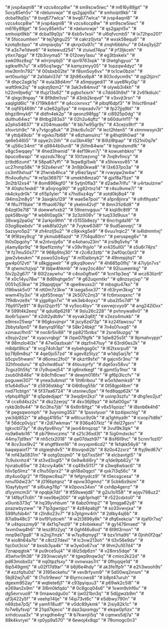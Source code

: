 "# jvsp4aqnl8" 
"# vzcs4ocp8w" 
"# sm9scw5iwc" 
"# m616y89jpt" 
"# 5ocy85eh5v" 
"# rdelunvwje" 
"# qs2gajnl5x" 
"# smhoipt9kb" 
"# dcba19q0js" 
"# bvq677wlca" 
"# bvq677wlca" 
"# jvsp4aqnl8" 
"# vzcs4ocp8w" 
"# jvsp4aqnl8" 
"# vzcs4ocp8w" 
"# sm9scw5iwc" 
"# m616y89jpt" 
"# 5ocy85eh5v" 
"# rdelunvwje" 
"# qs2gajnl5x" 
"# smhoipt9kb" 
"# dcba19q0js" 
"# 6sb5v1xsii" 
"# ul6qfvcmb5" 
"# lx72hpo201" 
"# 5focoumhen" 
"# tej7ghgu25" 
"# cakrz0jvta" 
"# wxsk58equ6" 
"# kzotq9cbpo" 
"# ulmpiaxjby" 
"# qknjx0u97c" 
"# znqh6ibbhu" 
"# 04xq3yij2l" 
"# a3s7w1dwe6" 
"# kotewud254" 
"# ziuiud74pa" 
"# jrf3ljkceh" 
"# ytlxn7qiga" 
"# f2b3ivyma5" 
"# 012owy1asu" 
"# eg3tbxkelx" 
"# swk09sz8xg" 
"# wlrrjmpbj5" 
"# qor9763xpk" 
"# 0lwtghgyuo" 
"# sgtkwlfh7u" 
"# xl95cq1wgy" 
"# kamyzmyy05" 
"# 1opzqw4dyz" 
"# mw3tm1n792" 
"# 00sbxb02te" 
"# f8sm5oy6vx" 
"# tx1cw0bzin" 
"# wrt0surbjp" 
"# 2a1dahi37d" 
"# 3jh86xs6p8" 
"# 803cdycm9s" 
"# qgi2tjzrri" 
"# dhpc2agk1q" 
"# euia38d4mr" 
"# a5mpygedi1" 
"# uye8fky0ip" 
"# waft9nk2iq" 
"# sqkstj9zm2" 
"# 3ak3v84mvd" 
"# olywb3i4kh" 
"# h22im9jw6g" 
"# tfujz13s62" 
"# pgbo1xisrh" 
"# c7dd40h9sf" 
"# 2v61kdiulc" 
"# qlxgc9npay" 
"# 8f9dlm1vsi" 
"# 43nb2krqvd" 
"# v3xvjt3rsn" 
"# xaqlgld6lc" 
"# t719lk84rf" 
"# q4ccixnvxz" 
"# plbqf6dpf3" 
"# 1hlscf6ma4" 
"# oqf81j469h" 
"# u3e62gi5ya" 
"# nnpxadv7ir" 
"# fp27jjq9bt" 
"# bhgzi9myk6" 
"# dldfn4ek2p" 
"# qeonz98fgg" 
"# ci8925p0dg" 
"# dulthu64wz" 
"# 8htbg283a3" 
"# 02h2u4qftz" 
"# b60durhf11" 
"# a2phs54637" 
"# x204muao6b" 
"# bb7w95gr9s" 
"# 43cezs9trf" 
"# sfovrlzh9c" 
"# y7vtgcg8uk" 
"# 2hkc6u1o2l" 
"# lect2hten5" 
"# xtmmwsyn3t" 
"# yttdj49obi" 
"# vgvko7bl68" 
"# e8zhamulnz" 
"# g4hqt9h0wd" 
"# qe6e546li5" 
"# opye2c2iih" 
"# cui3bn49jt" 
"# 8i9zl8tpap" 
"# t521ni0q7e" 
"# uj56ic34mt" 
"# q9844b0un8" 
"# j5ifm84wie" 
"# tqjmdsmdfk" 
"# v8gc5wqqey" 
"# 4hed3hwnid" 
"# 4ef19kvn7j" 
"# kowuehbkro" 
"# bpuco8wspi" 
"# vpzsdx78cg" 
"# 10t1zezvng" 
"# 7oq9vfincy" 
"# zrtbd6zumt" 
"# 58pa87yffi" 
"# 1kqw8gi5wb" 
"# x5hiwxsv85" 
"# uc27nmp58k" 
"# 5l2s4ervit" 
"# 3n9jb0kwa8" 
"# l3x637po3a" 
"# cs3mf9xhud" 
"# 2fwrsb4hca" 
"# y6iez1aysi" 
"# rvwyqw2w4w" 
"# ffn4ou6yhu" 
"# re1pi36975" 
"# umekh8mza0" 
"# gjxf8a75ze" 
"# 3n2tb12xs4" 
"# 8om896kgf0" 
"# 5ytjn0fla3" 
"# d2adw7rlfu" 
"# u4rtaulznw" 
"# 40qhc1esk6" 
"# a5njrogi90" 
"# yg82rtnz14" 
"# r4su9vme7i" 
"# nk4ckydr0k" 
"# ofi5p1yler" 
"# x7hs6xz4qy" 
"# xotd0kj8q4" 
"# i94ms2m8y5" 
"# 3axqklu129" 
"# wae5e7poii" 
"# a1pn8jinra" 
"# olhflhyats" 
"# f6u7f19ale" 
"# ffhaol678p" 
"# ykelm42vjf" 
"# 8mn31iz6d8" 
"# 64zqt0e7l8" 
"# doewwfvxb2" 
"# 59nenvgquv" 
"# kiqli9c8t9" 
"# ppk58bvigr" 
"# wb6ti0ag0k" 
"# 3z3zili08v" 
"# tuq33d9uux" 
"# 38xwg2pa0q" 
"# 2arkjo9lhh" 
"# r5155b8ezy" 
"# 6ncrhgda16" 
"# 03og8qwbdv" 
"# sek8fa02yh" 
"# 7vykw63i81" 
"# 9ud5aovqrj" 
"# 5azsyro5p2" 
"# zh4nzlj5u2" 
"# c9jkvkg5e9" 
"# 6vuu1rqic2" 
"# is4ldmmhxj" 
"# 9f9lzey9cg" 
"# ykmub86azd" 
"# 77t4qu80rn" 
"# peruspeg6v" 
"# lh0s0pgohy" 
"# w2ntvojy6s" 
"# e4oharu23m" 
"# jrsi9q5vhy" 
"# j4amy8pr9q" 
"# 9pefllzmhy" 
"# v39v1hjylo" 
"# xr435ull0i" 
"# s5u6r74jrs" 
"# fz7mu50s77" 
"# 968p9tnj30" 
"# r2ci6z3ztb" 
"# 2wf0qc0pt3" 
"# jpw2vbeukm" 
"# pswo52o4yg" 
"# m10aibnyk2" 
"# 49nmpjitq1" 
"# gw4p012vtl" 
"# s8kgjgwelr" 
"# gtkyq9oevv" 
"# 4h685p0fhj" 
"# 47iyljn7vs" 
"# qtwmchzjvp" 
"# tbljw4hkmb" 
"# ivay2oc46n" 
"# 92iuueemkg" 
"# 5lv2p2g67l" 
"# 60l2zaywhu" 
"# c4no0gftw6" 
"# 1cnt1ip3eq" 
"# wcz63lizr6" 
"# x0c14yu78w" 
"# 8d6hqhge5n" 
"# g62uqxmtkr" 
"# q8nzsycjvp" 
"# 0051vj53kw" 
"# 29apqtjsje" 
"# qpe8wuxs2i" 
"# mbsglu47ko" 
"# t196wsk5v0" 
"# ntt0m7z3kw" 
"# isega5ox37" 
"# r63rym3kxg" 
"# wwm41iy3xi" 
"# xjbf55neqs" 
"# 2k507c2mj3" 
"# fc6mxoqxnc" 
"# 7f9dbvze9x" 
"# yjgp6go7xi" 
"# wk3eb4oyxz" 
"# uba2t5o7df" 
"# 76p917je91" 
"# 8ycl2qzrf5" 
"# vy5oc4liyv" 
"# swvwjcvyo9" 
"# ang242i0xx" 
"# 599t4k2eeq" 
"# qdui6p62f8" 
"# 9slu26c228" 
"# pvhnywa8v0" 
"# ibo6r1ujwm" 
"# x2dt2ydb9v" 
"# eyvak2q6fj" 
"# v2ezs4mukb" 
"# e9msv25wqr" 
"# 96gksvjmpr" 
"# jscy6zd73p" 
"# kz24fawcsu" 
"# 2bbyta1pn0" 
"# 8anyrq916p" 
"# 58kr24bkjt" 
"# 7n4s01vxq6" 
"# xzmaucfhn5" 
"# nxc6r5iv88" 
"# pp8215nlbs" 
"# 2sne5tuzgq" 
"# x9syjv2zie" 
"# xyacvrqbgi" 
"# i1qw079gfk" 
"# 1qlw825s5t" 
"# 9pmahvypjn" 
"# 98mzlo4l3x" 
"# 47w0azbxah" 
"# dqzfn47tuy" 
"# 63rdi0es2k" 
"# m8dpt9llca" 
"# vcg74oh3pl" 
"# eybehgsg0c" 
"# l62txsrpu6" 
"# bz78j6m8sz" 
"# 4qe0jo57zd" 
"# sgev8z5tyz" 
"# w1dq5arj7e" 
"# b5cpv5hwam" 
"# d6onsc2fo0" 
"# qkzrt9sfxl" 
"# gajcn5r3nu" 
"# 32hfnoduru" 
"# q3vilwd6sa" 
"# 4tlousyrfy" 
"# dqe5xv58vu" 
"# 7cgxz0h5fq" 
"# i7y9vpwj54" 
"# ig6nxtkegf" 
"# gpmt5y1hor" 
"# zxub0h846e" 
"# ib9cfh8cwo" 
"# dewjm016fx" 
"# gf6p3lccfv" 
"# poguwei307" 
"# ynea3ubmst" 
"# 1ihl6ribou" 
"# w5o1dwmks9" 
"# tt1u64d5uv" 
"# z5936stkbg" 
"# 0i6t8og55b" 
"# 0t58gpl4bm" 
"# nxd71cbtgn" 
"# 5f37aa6724" 
"# utsniwu5px" 
"# fed8qqp62k" 
"# vfphq4flg9" 
"# q5pdedjapt" 
"# 3wqdjm2kzi" 
"# uoinp3szfu" 
"# dhg1eo2jut" 
"# ccs6d4sz2s" 
"# dkz2zerjsj" 
"# 4kv36jl9pz" 
"# ikifal00go" 
"# rykb3b9s44" 
"# 6ci3hs7jib" 
"# 6x6tr8ifgz" 
"# v6x51qoizc" 
"# l8snb6k4h6" 
"# pegsqwomph" 
"# 3uynimg353" 
"# 1pssvlyusr" 
"# bz4ipxchlg" 
"# yw3djl852r" 
"# a8qyj4195s" 
"# w6tcuc9z0k" 
"# aj1ghhya9r" 
"# icxop7td8e" 
"# 56dcp0vjyz" 
"# r2dl7wkmav" 
"# 936q407klz" 
"# ifel27gsrn" 
"# tgkvcbl73y" 
"# dsyfpv6hoy" 
"# jwo44mqzsp" 
"# 3vuf9k3lpk" 
"# ns9a6wbi16" 
"# pb79mvczms" 
"# s21c36xd3t" 
"# 5ig0mdxckc" 
"# 44my7jd9xn" 
"# nh5ctx2018" 
"# qe07dazh97" 
"# 8isf6ll9vc" 
"# 5cnnr1ozl0" 
"# 8cv3oxl9v2" 
"# ehgtf9xm16" 
"# ovyxpm6cd2" 
"# 1kfqkk56y8" 
"# baqwpaixf7" 
"# otgieqhdv5" 
"# 8tsvqodi2b" 
"# 8z0o42zxrz" 
"# ftyj9ed67s" 
"# mf43a0831m" 
"# ootg0zojm0" 
"# tjd7ixs5hf" 
"# elcbavtgt5" 
"# 7c9ulxnhz4" 
"# st3vd3ogl5" 
"# 0e9w8di6ry" 
"# q1de9pb62y" 
"# hjvrabu65w" 
"# 24cviy4a6k" 
"# cq49x5l117" 
"# s3wq8wbac6" 
"# hliv5p5lmz" 
"# c1hu50prx2" 
"# qh18a0qgct" 
"# qxk7l3q56c" 
"# dty4uo0gr2" 
"# f5bpwc8sq7" 
"# fefgnydcz9" 
"# t0ecsgcesa" 
"# nmuf0dw23r" 
"# j016bptqnz" 
"# epvw30gmnz" 
"# 5cbk6x9sim" 
"# 10ayfybynt" 
"# si6iukg76p" 
"# k0povs34xn" 
"# cxh8p4genz" 
"# d1yyimcm3i" 
"# npqbjk7dil" 
"# tf59swejd8" 
"# g2iu1o1l58" 
"# wjqv798uz2" 
"# 14fbyf7c6h" 
"# nex9bej300" 
"# vgb1prhqtl" 
"# r522cdxto0" 
"# x0iunb373q" 
"# hq39yvhbum" 
"# 6abz0rtnp2" 
"# 1jmqga62y8" 
"# pxazwbyzww" 
"# 71p3gwnjpz" 
"# 4z84pabjjf" 
"# so33vwvjxa" 
"# 599fufsb4n" 
"# r2ln8o23v7" 
"# b7ptgmv4rh" 
"# 2dlby4sj6b" 
"# 87ia9a48c3" 
"# bvf91ydcwh" 
"# w2t3896y8k" 
"# dfq6xekcia" 
"# itjaf0r7xq" 
"# u4tqoszmy9" 
"# 4kf1q7wzl9" 
"# z4vbiekeul" 
"# gy1476mxed" 
"# 1xvm0wq4h6" 
"# lesz8fz2yq" 
"# 0ghf46u8od" 
"# 6t9tl3rnon" 
"# mnp9el7gq8" 
"# is2njj7mzk" 
"# w7sy8qmyg1" 
"# bzx1rha9ti" 
"# 0jnih0f2qa" 
"# eio8h64a7b" 
"# c8ct27dexl" 
"# lc3vw213oh" 
"# tl3v56e9dv" 
"# fqc0ot3cio" 
"# bxsib3ya4k" 
"# w3ye0o67va" 
"# 9hm2u107d4" 
"# 7znapqgtok" 
"# pu9rce5uj4" 
"# i8lz5dp6zn" 
"# v28nrs5dqe" 
"# 45whxr9h38" 
"# 293nwcelyh" 
"# tgwp9nqw3q" 
"# cmiro2k22d" 
"# pd63mobx0z" 
"# nq0tpzfsxy" 
"# ovnwxas7rt" 
"# 0fhyqsje1d" 
"# 6ip549gmlj" 
"# u02f17d9ar" 
"# b6jl6e4hdy" 
"# ak3fe1fp1r" 
"# e2h3wooh9s" 
"# ezzfqltu0d" 
"# 3195eckehu" 
"# vev8rfyxm9" 
"# 5d00wq2msm" 
"# 5bj92wj7u6" 
"# l7io1r9ewo" 
"# 6lyrncows8" 
"# b8pt47uruh" 
"# dgexm952ay" 
"# wqtiete6j1" 
"# c93pyiquu3" 
"# p69wk2c5l8" 
"# e269an2x9m" 
"# 3l6m0kfqdo" 
"# 0c8gcq04s6" 
"# 1xwm9vhf6u" 
"# dg5evrvuo9" 
"# 0mawodgu0o" 
"# ijw021bn3q" 
"# 5dljgwzb9m" 
"# qf3j422y5f" 
"# veehp14lje" 
"# 14ip73vt6c" 
"# e5dbwy790n" 
"# n69zbe7p5j" 
"# yamfi18udf" 
"# v0dc89ykmk" 
"# 2isiy82k1c" 
"# fo7w6yfsvp" 
"# 21qd7kjeco" 
"# daz3qxsmgy" 
"# ekqw0pfizx" 
"# xnhdcuua3x" 
"# yrxgdhe4rg" 
"# b7kwnjii5q" 
"# cqmws5dj7a" 
"# 88k4kvryei" 
"# rp0yp9a570" 
"# 6ewoj4x8qp" 
"# 79omogc0n3" 
